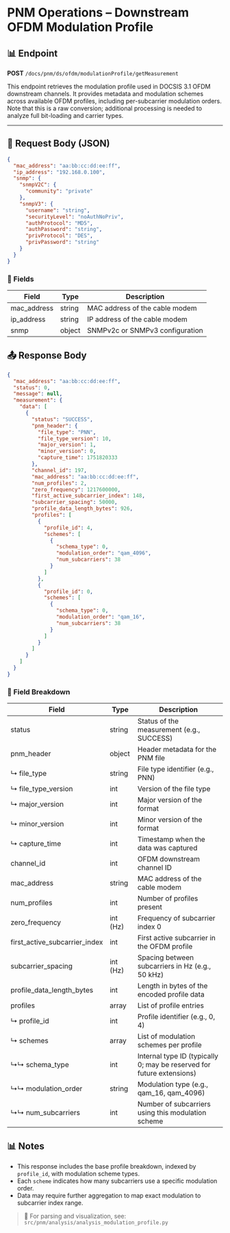 # PNM Operations – Downstream OFDM Modulation Profile

## 📊 Endpoint

**POST** `/docs/pnm/ds/ofdm/modulationProfile/getMeasurement`

This endpoint retrieves the modulation profile used in DOCSIS 3.1 OFDM downstream channels. It provides metadata and modulation schemes across available OFDM profiles, including per-subcarrier modulation orders. Note that this is a raw conversion; additional processing is needed to analyze full bit-loading and carrier types.

---

## 📅 Request Body (JSON)

```json
{
  "mac_address": "aa:bb:cc:dd:ee:ff",
  "ip_address": "192.168.0.100",
  "snmp": {
    "snmpV2C": {
      "community": "private"
    },
    "snmpV3": {
      "username": "string",
      "securityLevel": "noAuthNoPriv",
      "authProtocol": "MD5",
      "authPassword": "string",
      "privProtocol": "DES",
      "privPassword": "string"
    }
  }
}
```

### 🔑 Fields

| Field        | Type   | Description                     |
| ------------ | ------ | ------------------------------- |
| mac\_address | string | MAC address of the cable modem  |
| ip\_address  | string | IP address of the cable modem   |
| snmp         | object | SNMPv2c or SNMPv3 configuration |

## 📤 Response Body

```json
{
  "mac_address": "aa:bb:cc:dd:ee:ff",
  "status": 0,
  "message": null,
  "measurement": {
    "data": [
      {
        "status": "SUCCESS",
        "pnm_header": {
          "file_type": "PNN",
          "file_type_version": 10,
          "major_version": 1,
          "minor_version": 0,
          "capture_time": 1751820333
        },
        "channel_id": 197,
        "mac_address": "aa:bb:cc:dd:ee:ff",
        "num_profiles": 2,
        "zero_frequency": 1217600000,
        "first_active_subcarrier_index": 148,
        "subcarrier_spacing": 50000,
        "profile_data_length_bytes": 926,
        "profiles": [
          {
            "profile_id": 4,
            "schemes": [
              {
                "schema_type": 0,
                "modulation_order": "qam_4096",
                "num_subcarriers": 38
              }
            ]
          },
          {
            "profile_id": 0,
            "schemes": [
              {
                "schema_type": 0,
                "modulation_order": "qam_16",
                "num_subcarriers": 38
              }
            ]
          }
        ]
      }
    ]
  }
}
```

### 📘 Field Breakdown

| Field                            | Type     | Description                                                           |
| -------------------------------- | -------- | --------------------------------------------------------------------- |
| status                           | string   | Status of the measurement (e.g., SUCCESS)                             |
| pnm\_header                      | object   | Header metadata for the PNM file                                      |
| ↳ file\_type                     | string   | File type identifier (e.g., PNN)                                      |
| ↳ file\_type\_version            | int      | Version of the file type                                              |
| ↳ major\_version                 | int      | Major version of the format                                           |
| ↳ minor\_version                 | int      | Minor version of the format                                           |
| ↳ capture\_time                  | int      | Timestamp when the data was captured                                  |
| channel\_id                      | int      | OFDM downstream channel ID                                            |
| mac\_address                     | string   | MAC address of the cable modem                                        |
| num\_profiles                    | int      | Number of profiles present                                            |
| zero\_frequency                  | int (Hz) | Frequency of subcarrier index 0                                       |
| first\_active\_subcarrier\_index | int      | First active subcarrier in the OFDM profile                           |
| subcarrier\_spacing              | int (Hz) | Spacing between subcarriers in Hz (e.g., 50 kHz)                      |
| profile\_data\_length\_bytes     | int      | Length in bytes of the encoded profile data                           |
| profiles                         | array    | List of profile entries                                               |
| ↳ profile\_id                    | int      | Profile identifier (e.g., 0, 4)                                       |
| ↳ schemes                        | array    | List of modulation schemes per profile                                |
| ↳↳ schema\_type                  | int      | Internal type ID (typically 0; may be reserved for future extensions) |
| ↳↳ modulation\_order             | string   | Modulation type (e.g., qam\_16, qam\_4096)                            |
| ↳↳ num\_subcarriers              | int      | Number of subcarriers using this modulation scheme                    |

## 📊 Notes

* This response includes the base profile breakdown, indexed by `profile_id`, with modulation scheme types.
* Each `scheme` indicates how many subcarriers use a specific modulation order.
* Data may require further aggregation to map exact modulation to subcarrier index range.

> 📂 For parsing and visualization, see: `src/pnm/analysis/analysis_modulation_profile.py`
